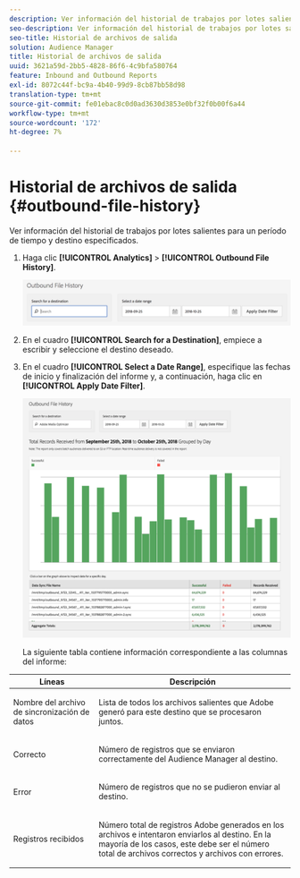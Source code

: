 ```yaml
---
description: Ver información del historial de trabajos por lotes salientes para un período de tiempo y destino especificados.
seo-description: Ver información del historial de trabajos por lotes salientes para un período de tiempo y destino especificados.
seo-title: Historial de archivos de salida
solution: Audience Manager
title: Historial de archivos de salida
uuid: 3621a59d-2bb5-4828-86f6-4c9bfa580764
feature: Inbound and Outbound Reports
exl-id: 8072c44f-bc9a-4b40-99d9-8cb87bb58d98
translation-type: tm+mt
source-git-commit: fe01ebac8c0d0ad3630d3853e0bf32f0b00f6a44
workflow-type: tm+mt
source-wordcount: '172'
ht-degree: 7%

---
```


# Historial de archivos de salida {#outbound-file-history}

Ver información del historial de trabajos por lotes salientes para un período de tiempo y destino especificados.

<!-- 

t_reports_outbound_history.xml

 -->

1. Haga clic **[!UICONTROL Analytics]** > **[!UICONTROL Outbound File History]**.

   ![Resultado de los pasos](assets/outbound_history.png)

1. En el cuadro **[!UICONTROL Search for a Destination]**, empiece a escribir y seleccione el destino deseado.
1. En el cuadro **[!UICONTROL Select a Date Range]**, especifique las fechas de inicio y finalización del informe y, a continuación, haga clic en **[!UICONTROL Apply Date Filter]**.

   ![Resultado de los pasos](assets/outbound_history_stats.png)

   La siguiente tabla contiene información correspondiente a las columnas del informe:

<table id="table_93076D46AC50411395E72B9B987E99BE"> 
 <thead> 
  <tr> 
   <th colname="col1" class="entry"> Líneas </th> 
   <th colname="col2" class="entry"> Descripción </th> 
  </tr> 
 </thead>
 <tbody> 
  <tr> 
   <td colname="col1"> Nombre del archivo de sincronización de datos </td> 
   <td colname="col2"> <p>Lista de todos los archivos salientes que <span class="keyword"> Adobe</span> generó para este destino que se procesaron juntos. </p> </td> 
  </tr> 
  <tr> 
   <td colname="col1"> Correcto </td> 
   <td colname="col2"> <p>Número de registros que se enviaron correctamente del <span class="keyword"> Audience Manager</span> al destino. </p> </td> 
  </tr> 
  <tr> 
   <td colname="col1"> Error </td> 
   <td colname="col2"> <p>Número de registros que no se pudieron enviar al destino. </p> </td> 
  </tr> 
  <tr> 
   <td colname="col1"> Registros recibidos </td> 
   <td colname="col2"> <p>Número total de registros <span class="keyword"> Adobe</span> generados en los archivos e intentaron enviarlos al destino. En la mayoría de los casos, este debe ser el número total de archivos correctos y archivos con errores. </p> </td> 
  </tr> 
 </tbody> 
</table>
